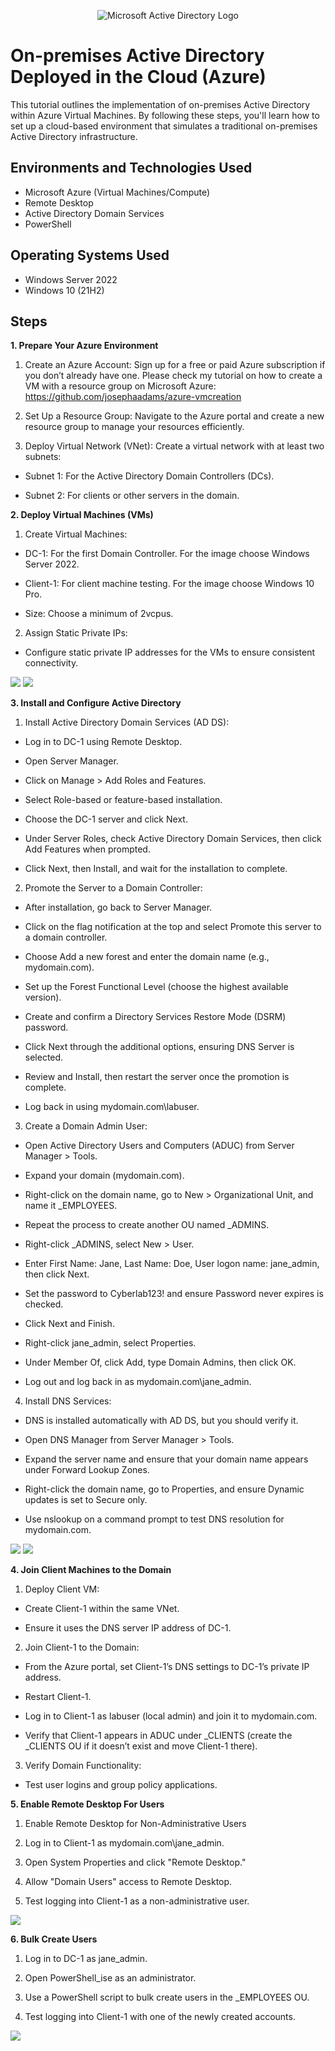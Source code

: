 <p align="center">
<img src="https://i.imgur.com/pU5A58S.png" alt="Microsoft Active Directory Logo"/>
</p>

<h1>On-premises Active Directory Deployed in the Cloud (Azure)</h1>
This tutorial outlines the implementation of on-premises Active Directory within Azure Virtual Machines. By following these steps, you'll learn how to set up a cloud-based environment that simulates a traditional on-premises Active Directory infrastructure.<br />


<h2>Environments and Technologies Used</h2>

- Microsoft Azure (Virtual Machines/Compute)
- Remote Desktop
- Active Directory Domain Services
- PowerShell

<h2>Operating Systems Used </h2>

- Windows Server 2022
- Windows 10 (21H2)

<h2>Steps</h2>



**1. Prepare Your Azure Environment**

1. Create an Azure Account: Sign up for a free or paid Azure subscription if you don’t already have one. Please check my tutorial on how to create a VM with a resource group on Microsoft Azure: https://github.com/josephaadams/azure-vmcreation

2. Set Up a Resource Group: Navigate to the Azure portal and create a new resource group to manage your resources efficiently.

3. Deploy Virtual Network (VNet): Create a virtual network with at least two subnets:

- Subnet 1: For the Active Directory Domain Controllers (DCs).

- Subnet 2: For clients or other servers in the domain.


**2. Deploy Virtual Machines (VMs)**

1. Create Virtual Machines:

- DC-1: For the first Domain Controller. For the image choose Windows Server 2022.

- Client-1: For client machine testing. For the image choose Windows 10 Pro.

- Size: Choose a minimum of 2vcpus.

2. Assign Static Private IPs:

- Configure static private IP addresses for the VMs to ensure consistent connectivity.

<img src="https://i.imgur.com/zHMw1jx.png"/>
<img src="https://i.imgur.com/DaRp0Ai.png"/>



**3. Install and Configure Active Directory**


1. Install Active Directory Domain Services (AD DS):

- Log in to DC-1 using Remote Desktop.

- Open Server Manager.

- Click on Manage > Add Roles and Features.

- Select Role-based or feature-based installation.

- Choose the DC-1 server and click Next.

- Under Server Roles, check Active Directory Domain Services, then click Add Features when prompted.

- Click Next, then Install, and wait for the installation to complete.

2. Promote the Server to a Domain Controller:

- After installation, go back to Server Manager.

- Click on the flag notification at the top and select Promote this server to a domain controller.

- Choose Add a new forest and enter the domain name (e.g., mydomain.com).

- Set up the Forest Functional Level (choose the highest available version).

- Create and confirm a Directory Services Restore Mode (DSRM) password.

- Click Next through the additional options, ensuring DNS Server is selected.

- Review and Install, then restart the server once the promotion is complete.

- Log back in using mydomain.com\labuser.

3. Create a Domain Admin User:

- Open Active Directory Users and Computers (ADUC) from Server Manager > Tools.

- Expand your domain (mydomain.com).

- Right-click on the domain name, go to New > Organizational Unit, and name it _EMPLOYEES.

- Repeat the process to create another OU named _ADMINS.

- Right-click _ADMINS, select New > User.

- Enter First Name: Jane, Last Name: Doe, User logon name: jane_admin, then click Next.

- Set the password to Cyberlab123! and ensure Password never expires is checked.
  
- Click Next and Finish.

- Right-click jane_admin, select Properties.

- Under Member Of, click Add, type Domain Admins, then click OK.

- Log out and log back in as mydomain.com\jane_admin.

4. Install DNS Services:

- DNS is installed automatically with AD DS, but you should verify it.

- Open DNS Manager from Server Manager > Tools.

- Expand the server name and ensure that your domain name appears under Forward Lookup Zones.

- Right-click the domain name, go to Properties, and ensure Dynamic updates is set to Secure only.

- Use nslookup on a command prompt to test DNS resolution for mydomain.com.

<img src="https://i.imgur.com/prh9Zsl.png"/>
<img src="https://i.imgur.com/XAM3FK0.png"/>


**4. Join Client Machines to the Domain**


1. Deploy Client VM:

- Create Client-1 within the same VNet.

- Ensure it uses the DNS server IP address of DC-1.

2. Join Client-1 to the Domain:

- From the Azure portal, set Client-1’s DNS settings to DC-1’s private IP address.

- Restart Client-1.

- Log in to Client-1 as labuser (local admin) and join it to mydomain.com.

- Verify that Client-1 appears in ADUC under _CLIENTS (create the _CLIENTS OU if it doesn’t exist and move Client-1 there).

3. Verify Domain Functionality:

- Test user logins and group policy applications.


**5. Enable Remote Desktop For Users**

1. Enable Remote Desktop for Non-Administrative Users

2. Log in to Client-1 as mydomain.com\jane_admin.

3. Open System Properties and click "Remote Desktop."

4. Allow "Domain Users" access to Remote Desktop.

5. Test logging into Client-1 as a non-administrative user.


<img src="https://i.imgur.com/m8pri8l.png"/>

**6. Bulk Create Users**

1. Log in to DC-1 as jane_admin.

2. Open PowerShell_ise as an administrator.

3. Use a PowerShell script to bulk create users in the _EMPLOYEES OU.

4. Test logging into Client-1 with one of the newly created accounts.

<img src="https://i.imgur.com/lMPKPUa.png"/>



